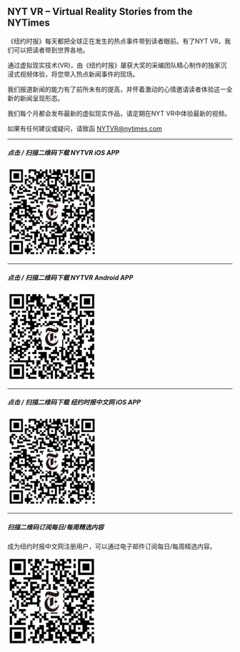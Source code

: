 ## NYT VR – Virtual Reality Stories from the NYTimes
《纽约时报》每天都把全球正在发生的热点事件带到读者眼前。有了NYT VR，我们可以把读者带到世界各地。 

通过虚拟现实技术(VR)，由《纽约时报》屡获大奖的采编团队精心制作的独家沉浸式视频体验，将您带入热点新闻事件的现场。 

我们报道新闻的能力有了前所未有的提高，并怀着激动的心情邀请读者体验这一全新的新闻呈现形态。 

我们每个月都会发布最新的虚拟现实作品，请定期在NYT VR中体验最新的视频。 

如果有任何建议或疑问，请致函 [NYTVR@nytimes.com](mailto:nytvr@nytimes.com)

***

##### 点击 / 扫描二维码下载 NYTVR iOS APP
[<img src="https://raw.githubusercontent.com/chinanyt/apps/gh-pages/images/newsapp-iOS.png" alt="扫描二维码下载 NYTVR iOS APP" width="200">](https://itunes.apple.com/app/id1028562337?ct=vr-link-github "NYTVR iOS APP")

***

##### 点击 / 扫描二维码下载 NYTVR Android APP
[<img src="https://raw.githubusercontent.com/chinanyt/apps/gh-pages/images/android-latest.png" alt="扫描二维码下载 NYTVR Android APP" width="200">](http://app.mi.com/download/363198 "NYTVR Android APP")

***

##### 点击 / 扫描二维码下载 纽约时报中文网 iOS APP
[<img src="https://raw.githubusercontent.com/chinanyt/apps/gh-pages/images/newsapp-iOS.png" alt="扫描二维码下载纽约时报中文网 iOS APP" width="200">](https://itunes.apple.com/app/id807498298?ct=vr-link-github "纽约时报中文网 iOS APP")

***

##### 扫描二维码订阅每日/每周精选内容
成为纽约时报中文网注册用户，可以通过电子邮件订阅每日/每周精选内容。

[<img src="https://raw.githubusercontent.com/chinanyt/apps/gh-pages/images/nytcn-registration.png" alt="扫描二维码订阅每日/每周精选内容" width="200">](https://d3nkbrensxlx96.cloudfront.net/mobile/register/ "注册并订阅每日/每周精选内容")
